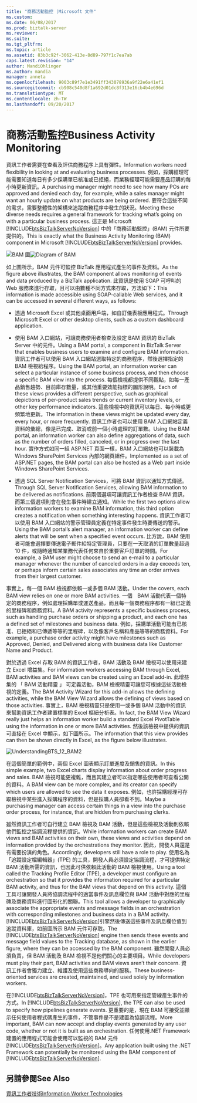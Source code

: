 ```yaml
---
title: "商務活動監控 |Microsoft 文件"
ms.custom: 
ms.date: 06/08/2017
ms.prod: biztalk-server
ms.reviewer: 
ms.suite: 
ms.tgt_pltfrm: 
ms.topic: article
ms.assetid: 83b3c92f-3062-413e-8d89-797f1c7ea7ab
caps.latest.revision: "14"
author: MandiOhlinger
ms.author: mandia
manager: anneta
ms.openlocfilehash: 9003c89f7e1e3491ff343078936a9f22e6a41ef1
ms.sourcegitcommit: cb908c540d8f1a692d01dc8f313e16cb4b4e696d
ms.translationtype: MT
ms.contentlocale: zh-TW
ms.lasthandoff: 09/20/2017
---
```

# <a name="business-activity-monitoring"></a><span data-ttu-id="b7a75-102">商務活動監控</span><span class="sxs-lookup"><span data-stu-id="b7a75-102">Business Activity Monitoring</span></span>
<span data-ttu-id="b7a75-103">資訊工作者需要在查看及評估商務程序上具有彈性。</span><span class="sxs-lookup"><span data-stu-id="b7a75-103">Information workers need flexibility in looking at and evaluating business processes.</span></span> <span data-ttu-id="b7a75-104">例如，採購經理可能需要知道每日有多少採購單已核准或已拒絕，而業務經理可能需要產品訂購的每小時更新資訊。</span><span class="sxs-lookup"><span data-stu-id="b7a75-104">A purchasing manager might need to see how many POs are approved and denied each day, for example, while a sales manager might want an hourly update on what products are being ordered.</span></span> <span data-ttu-id="b7a75-105">要符合這些不同的需求，需要整體性的架構來追蹤商務程序中發生的狀況。</span><span class="sxs-lookup"><span data-stu-id="b7a75-105">Meeting these diverse needs requires a general framework for tracking what’s going on with a particular business process.</span></span> <span data-ttu-id="b7a75-106">這正是 Microsoft [!INCLUDE[btsBizTalkServerNoVersion](../includes/btsbiztalkservernoversion-md.md)] 中的「商務活動監控」(BAM) 元件所要提供的。</span><span class="sxs-lookup"><span data-stu-id="b7a75-106">This is exactly what the Business Activity Monitoring (BAM) component in Microsoft [!INCLUDE[btsBizTalkServerNoVersion](../includes/btsbiztalkservernoversion-md.md)] provides.</span></span>  
  
 <span data-ttu-id="b7a75-107">![BAM 圖](../core/media/bam-diagram.gif "bam_diagram")</span><span class="sxs-lookup"><span data-stu-id="b7a75-107">![Diagram of BAM](../core/media/bam-diagram.gif "bam_diagram")</span></span>  
  
 <span data-ttu-id="b7a75-108">如上圖所示，BAM 元件可監控 BizTalk 應用程式產生的事件及資料。</span><span class="sxs-lookup"><span data-stu-id="b7a75-108">As the figure above illustrates, the BAM component allows monitoring of events and data produced by a BizTalk application.</span></span> <span data-ttu-id="b7a75-109">此資訊是使用 SOAP 可呼叫的 Web 服務來進行存取，且可以由數種不同方式來存取，方法如下：</span><span class="sxs-lookup"><span data-stu-id="b7a75-109">This information is made accessible using SOAP-callable Web services, and it can be accessed in several different ways, as follows:</span></span>  
  
-   <span data-ttu-id="b7a75-110">透過 Microsoft Excel 或其他桌面用戶端，如自訂儀表板應用程式。</span><span class="sxs-lookup"><span data-stu-id="b7a75-110">Through Microsoft Excel or other desktop clients, such as a custom dashboard application.</span></span>  
  
-   <span data-ttu-id="b7a75-111">使用 BAM 入口網站，可讓商務使用者檢查及設定 BAM 資訊的 BizTalk Server 中的元件。</span><span class="sxs-lookup"><span data-stu-id="b7a75-111">Using a BAM portal, a component in BizTalk Server that enables business users to examine and configure BAM information.</span></span> <span data-ttu-id="b7a75-112">資訊工作者可以使用 BAM 入口網站選取特定的商務程序，然後選擇指定的 BAM 檢視給程序。</span><span class="sxs-lookup"><span data-stu-id="b7a75-112">Using the BAM portal, an information worker can select a particular instance of some business process, and then choose a specific BAM view into the process.</span></span> <span data-ttu-id="b7a75-113">每個檢視都提供不同觀點，如每一產品銷售趨勢、目前庫存數量，或其他重要效能指標的圖形說明。</span><span class="sxs-lookup"><span data-stu-id="b7a75-113">Each of these views provides a different perspective, such as graphical depictions of per-product sales trends or current inventory levels, or other key performance indicators.</span></span> <span data-ttu-id="b7a75-114">這些檢視中的資訊可以每日、每小時或更頻繁地更新。</span><span class="sxs-lookup"><span data-stu-id="b7a75-114">The information in these views might be updated every day, every hour, or more frequently.</span></span> <span data-ttu-id="b7a75-115">資訊工作者也可以使用 BAM 入口網站定義資料的彙總，像是已完成、取消或前一個小時處理的訂單數。</span><span class="sxs-lookup"><span data-stu-id="b7a75-115">Using the BAM portal, an information worker can also define aggregations of data, such as the number of orders filled, canceled, or in progress over the last hour.</span></span> <span data-ttu-id="b7a75-116">實作方式如同一組 ASP.NET 頁面一樣，BAM 入口網站也可以裝載為 Windows SharePoint Services 內部的網頁組件。</span><span class="sxs-lookup"><span data-stu-id="b7a75-116">Implemented as a set of ASP.NET pages, the BAM portal can also be hosted as a Web part inside Windows SharePoint Services.</span></span>  
  
-   <span data-ttu-id="b7a75-117">透過 SQL Server Notification Services，可將 BAM 資訊以通知方式傳遞。</span><span class="sxs-lookup"><span data-stu-id="b7a75-117">Through SQL Server Notification Services, allowing BAM information to be delivered as notifications.</span></span> <span data-ttu-id="b7a75-118">前兩個選項可讓資訊工作者檢查 BAM 資訊，而第三個選項則會在發生事件時建立通知。</span><span class="sxs-lookup"><span data-stu-id="b7a75-118">While the first two options allow information workers to examine BAM information, this third option creates a notification when something interesting happens.</span></span> <span data-ttu-id="b7a75-119">資訊工作者可以使用 BAM 入口網站的警示管理員定義在特定事件發生時要傳送的警示。</span><span class="sxs-lookup"><span data-stu-id="b7a75-119">Using the BAM portal’s alert manager, an information worker can define alerts that will be sent when a specified event occurs.</span></span> <span data-ttu-id="b7a75-120">比方說，BAM 使用者可能會選擇要傳送電子郵件給特定管理員，只要在一天取消的訂單數量超過 10 件，或隨時通知某業務代表任何來自於重要客戶訂單的時間。</span><span class="sxs-lookup"><span data-stu-id="b7a75-120">For example, a BAM user might choose to send an e-mail to a particular manager whenever the number of canceled orders in a day exceeds ten, or perhaps inform certain sales associates any time an order arrives from their largest customer.</span></span>  
  
 <span data-ttu-id="b7a75-121">事實上，每一個 BAM 檢視都依賴一或多個 BAM 活動。</span><span class="sxs-lookup"><span data-stu-id="b7a75-121">Under the covers, each BAM view relies on one or more BAM activities.</span></span> <span data-ttu-id="b7a75-122">一個　BAM 活動代表一個特定的商務程序，例如處理採購單或運送產品，而且每一個商務程序都有一組已定義的里程碑和商務資料。</span><span class="sxs-lookup"><span data-stu-id="b7a75-122">A BAM activity represents a specific business process, such as handling purchase orders or shipping a product, and each one has a defined set of milestones and business data.</span></span> <span data-ttu-id="b7a75-123">例如，採購單活動可能有已核准、已拒絕和已傳遞等等的里程碑，以及像客戶名稱和產品等等的商務資料。</span><span class="sxs-lookup"><span data-stu-id="b7a75-123">For example, a purchase order activity might have milestones such as Approved, Denied, and Delivered along with business data like Customer Name and Product.</span></span>  
  
 <span data-ttu-id="b7a75-124">對於透過 Excel 存取 BAM 的資訊工作者，BAM 活動及 BAM 檢視可以使用來建立 Excel 增益集。</span><span class="sxs-lookup"><span data-stu-id="b7a75-124">For information workers accessing BAM through Excel, BAM activities and BAM views can be created using an Excel add-in.</span></span> <span data-ttu-id="b7a75-125">此增益集的 「 BAM 活動精靈 」 可定義活動，BAM 檢視精靈可讓您可根據這些活動檢視的定義。</span><span class="sxs-lookup"><span data-stu-id="b7a75-125">The BAM Activity Wizard for this add-in allows the defining activities, while the BAM View Wizard allows the defining of views based on those activities.</span></span> <span data-ttu-id="b7a75-126">事實上，BAM 檢視精靈只是使用一或多個 BAM 活動中的資訊來幫助資訊工作者建置標準的 Excel 樞紐分析表。</span><span class="sxs-lookup"><span data-stu-id="b7a75-126">In fact, the BAM View Wizard really just helps an information worker build a standard Excel PivotTable using the information in one or more BAM activities.</span></span> <span data-ttu-id="b7a75-127">然後該檢視中提供的資訊可直接在 Excel 中顯示，如下圖所示。</span><span class="sxs-lookup"><span data-stu-id="b7a75-127">The information that this view provides can then be shown directly in Excel, as the figure below illustrates.</span></span>  
  
 ![](../core/media/understandingbts-12-bam2.gif "UnderstandingBTS_12_BAM2")  
  
 <span data-ttu-id="b7a75-128">在這個簡單的範例中，兩個 Excel 圖表顯示訂單進度及銷售的資訊。</span><span class="sxs-lookup"><span data-stu-id="b7a75-128">In this simple example, two Excel charts display information about order progress and sales.</span></span> <span data-ttu-id="b7a75-129">BAM 檢視可能更複雜，而且其建立者可以指定哪些使用者可查看公開的資料。</span><span class="sxs-lookup"><span data-stu-id="b7a75-129">A BAM view can be more complex, and its creator can specify which users are allowed to see the data it exposes.</span></span> <span data-ttu-id="b7a75-130">例如，也許採購經理可存取檢視中某些進入採購程序的資料，但是採購人員卻看不到。</span><span class="sxs-lookup"><span data-stu-id="b7a75-130">Maybe a purchasing manager can access certain things in a view into the purchase order process, for instance, that are hidden from purchasing clerks.</span></span>  
  
 <span data-ttu-id="b7a75-131">雖然資訊工作者可自行建立 BAM 檢視及 BAM 活動，但是這些檢視及活動則依賴他們監控之協調流程提供的資訊。</span><span class="sxs-lookup"><span data-stu-id="b7a75-131">While information workers can create BAM views and BAM activities on their own, these views and activities depend on information provided by the orchestrations they monitor.</span></span> <span data-ttu-id="b7a75-132">因此，開發人員還是有需要扮演的角色。</span><span class="sxs-lookup"><span data-stu-id="b7a75-132">Accordingly, developers still have a role to play.</span></span> <span data-ttu-id="b7a75-133">使用名為「追蹤設定檔編輯器」(TPE) 的工具，開發人員必須設定協調流程，才可提供特定 BAM 活動所需的資訊，也因此可供依賴此活動的 BAM 檢視使用。</span><span class="sxs-lookup"><span data-stu-id="b7a75-133">Using a tool called the Tracking Profile Editor (TPE), a developer must configure an orchestration so that it provides the information required for a particular BAM activity, and thus for the BAM views that depend on this activity.</span></span> <span data-ttu-id="b7a75-134">這個工具可讓開發人員將協調流程中的適當事件及訊息欄位與 BAM 活動中對應的里程碑及商務資料進行圖形化的關聯。</span><span class="sxs-lookup"><span data-stu-id="b7a75-134">This tool allows a developer to graphically associate the appropriate events and message fields in an orchestration with corresponding milestones and business data in a BAM activity.</span></span> <span data-ttu-id="b7a75-135">[!INCLUDE[btsBizTalkServerNoVersion](../includes/btsbiztalkservernoversion-md.md)]引擎然後傳送這些事件及訊息欄位值到追蹤資料庫，如前圖所示 BAM 元件可存取。</span><span class="sxs-lookup"><span data-stu-id="b7a75-135">The [!INCLUDE[btsBizTalkServerNoVersion](../includes/btsbiztalkservernoversion-md.md)] engine then sends these events and message field values to the Tracking database, as shown in the earlier figure, where they can be accessed by the BAM component.</span></span> <span data-ttu-id="b7a75-136">雖然開發人員必須負責，但 BAM 活動及 BAM 檢視不是他們關心的主要項目。</span><span class="sxs-lookup"><span data-stu-id="b7a75-136">While developers must play their part, BAM activities and BAM views aren’t their concern.</span></span> <span data-ttu-id="b7a75-137">資訊工作者會獨力建立、維護及使用這些商務導向的服務。</span><span class="sxs-lookup"><span data-stu-id="b7a75-137">These business-oriented services are created, maintained, and used solely by information workers.</span></span>  
  
 <span data-ttu-id="b7a75-138">在[!INCLUDE[btsBizTalkServerNoVersion](../includes/btsbiztalkservernoversion-md.md)]，TPE 也可用來指定管線產生事件的方式。</span><span class="sxs-lookup"><span data-stu-id="b7a75-138">In [!INCLUDE[btsBizTalkServerNoVersion](../includes/btsbiztalkservernoversion-md.md)], the TPE can also be used to specify how pipelines generate events.</span></span> <span data-ttu-id="b7a75-139">更重要的是，現在 BAM 可接受並顯示任何使用者程式碼產生的事件，不管事件是不是建置為協調流程。</span><span class="sxs-lookup"><span data-stu-id="b7a75-139">More important, BAM can now accept and display events generated by any user code, whether or not it is built as an orchestration.</span></span> <span data-ttu-id="b7a75-140">任何使用.NET Framework 建置的應用程式可能會使用可以監視的 BAM 元件[!INCLUDE[btsBizTalkServerNoVersion](../includes/btsbiztalkservernoversion-md.md)]。</span><span class="sxs-lookup"><span data-stu-id="b7a75-140">Any application built using the .NET Framework can potentially be monitored using the BAM component of [!INCLUDE[btsBizTalkServerNoVersion](../includes/btsbiztalkservernoversion-md.md)].</span></span>  
  
## <a name="see-also"></a><span data-ttu-id="b7a75-141">另請參閱</span><span class="sxs-lookup"><span data-stu-id="b7a75-141">See Also</span></span>  
 [<span data-ttu-id="b7a75-142">資訊工作者技術</span><span class="sxs-lookup"><span data-stu-id="b7a75-142">Information Worker Technologies</span></span>](../core/information-worker-technologies.md)